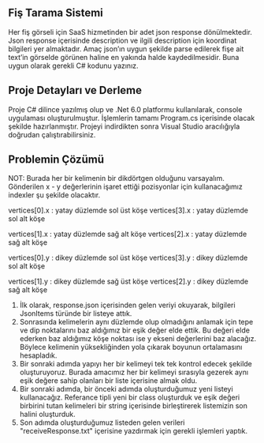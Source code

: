 Fiş Tarama Sistemi
----
Her fiş görseli için SaaS hizmetinden bir adet json response dönülmektedir. Json response içerisinde description ve ilgili description için koordinat bilgileri yer almaktadır. Amaç json’ın uygun şekilde parse edilerek fişe ait text’in görselde görünen haline en yakında halde
kaydedilmesidir. Buna uygun olarak gerekli C# kodunu yazınız.

Proje Detayları ve Derleme
----
Proje C# dilince yazılmış olup ve .Net 6.0 platformu kullanılarak, console uygulaması oluşturulmuştur. İşlemlerin tamamı Program.cs içerisinde olacak şekilde hazırlanmıştır. Projeyi indirdikten sonra Visual Studio aracılığıyla doğrudan çalıştırabilirsiniz.

Problemin Çözümü
----
NOT: Burada her bir kelimenin bir dikdörtgen olduğunu varsayalım. Gönderilen x - y değerlerinin işaret ettiği pozisyonlar için kullanacağımız indexler şu şekilde olacaktır.

vertices[0].x : yatay düzlemde sol üst köşe
vertices[3].x : yatay düzlemde sol alt köşe

vertices[1].x : yatay düzlemde sağ alt köşe
vertices[2].x : yatay düzlemde sağ alt köşe

vertices[0].y : dikey düzlemde sol üst köşe
vertices[3].y : dikey düzlemde sol alt köşe

vertices[1].y : dikey düzlemde sağ üst köşe
vertices[2].y : dikey düzlemde sağ alt köşe

1. İlk olarak, response.json içerisinden gelen veriyi okuyarak, bilgileri JsonItems türünde bir listeye attık.
2. Sonrasında kelimelerin aynı düzlemde olup olmadığını anlamak için tepe ve dip noktalarını baz aldığımız bir eşik değer elde ettik. Bu değeri elde ederken baz aldığımız köşe noktası ise y ekseni değerlerini baz alacağız. Böylece kelimenin yüksekliğinden yola çıkarak boyunun ortalamasını hesapladık.
3. Bir sonraki adımda yapıyı her bir kelimeyi tek tek kontrol edecek şekilde oluşturuyoruz. Burada amacımız her bir kelimeyi sırasıyla gezerek aynı eşik değere sahip olanları bir liste içerisine almak oldu.
4. Bir sonraki adımda, bir önceki adımda oluşturduğumuz yeni listeyi kullanacağız. Referance tipli yeni bir class oluşturduk ve eşik değeri birbirini tutan kelimeleri bir string içerisinde birleştirerek listemizin son halini oluşturduk.
5. Son adımda oluşturduğumuz listeden gelen verileri "receiveResponse.txt" içerisine yazdırmak için gerekli işlemleri yaptık.
